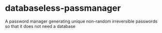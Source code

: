 # databaseless-passmanager
A password manager generating unique non-random irreversible passwords so that it does not need a database
